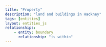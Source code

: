 ```yaml
---
title: "Property"
description: "land and buildings in Hackney"
tags: [entities]
layout: entities_js
relationships:
    - entity: boundary
      relationship: "is within"
---
```

